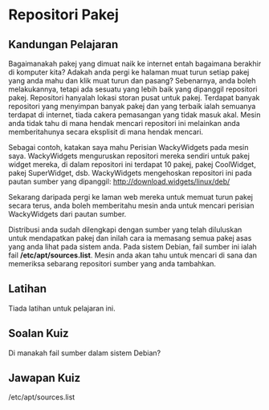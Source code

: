 # Repositori Pakej

## Kandungan Pelajaran

Bagaimanakah pakej yang dimuat naik ke internet entah bagaimana berakhir di komputer kita? Adakah anda pergi ke halaman muat turun setiap pakej yang anda mahu dan klik muat turun dan pasang? Sebenarnya, anda boleh melakukannya, tetapi ada sesuatu yang lebih baik yang dipanggil repositori pakej. Repositori hanyalah lokasi storan pusat untuk pakej. Terdapat banyak repositori yang menyimpan banyak pakej dan yang terbaik ialah semuanya terdapat di internet, tiada cakera pemasangan yang tidak masuk akal. Mesin anda tidak tahu di mana hendak mencari repositori ini melainkan anda memberitahunya secara eksplisit di mana hendak mencari.

Sebagai contoh, katakan saya mahu Perisian WackyWidgets pada mesin saya. WackyWidgets menguruskan repositori mereka sendiri untuk pakej widget mereka, di dalam repositori ini terdapat 10 pakej, pakej CoolWidget, pakej SuperWidget, dsb. WackyWidgets mengehoskan repositori ini pada pautan sumber yang dipanggil: http://download.widgets/linux/deb/

Sekarang daripada pergi ke laman web mereka untuk memuat turun pakej secara terus, anda boleh memberitahu mesin anda untuk mencari perisian WackyWidgets dari pautan sumber.

Distribusi anda sudah dilengkapi dengan sumber yang telah diluluskan untuk mendapatkan pakej dan inilah cara ia memasang semua pakej asas yang anda lihat pada sistem anda. Pada sistem Debian, fail sumber ini ialah fail <b>/etc/apt/sources.list</b>. Mesin anda akan tahu untuk mencari di sana dan memeriksa sebarang repositori sumber yang anda tambahkan.

## Latihan

Tiada latihan untuk pelajaran ini.

## Soalan Kuiz

Di manakah fail sumber dalam sistem Debian?

## Jawapan Kuiz

/etc/apt/sources.list